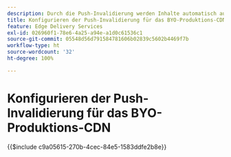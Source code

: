 ```yaml
---
description: Durch die Push-Invalidierung werden Inhalte automatisch aus dem Produktions-CDN der Kundschaft gelöscht (z. B. „www.yourdomain.com“), sobald Autorinnen oder Autoren Inhaltsänderungen veröffentlichen.
title: Konfigurieren der Push-Invalidierung für das BYO-Produktions-CDN
feature: Edge Delivery Services
exl-id: 026960f1-78e6-4a25-a94e-a1d0c61536c1
source-git-commit: 05548d56d791584781606b02839c5602b4469f7b
workflow-type: ht
source-wordcount: '32'
ht-degree: 100%

---
```


# Konfigurieren der Push-Invalidierung für das BYO-Produktions-CDN

{{$include c9a05615-270b-4cec-84e5-1583ddfe2b8e}}

